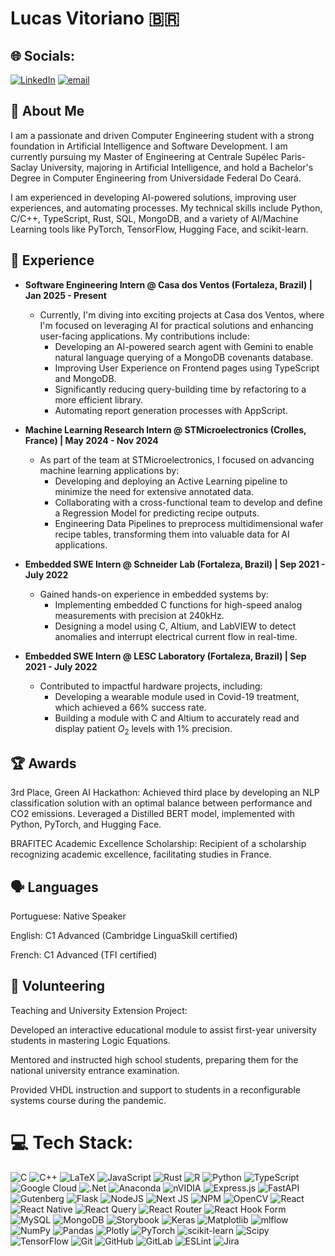 # Lucas Vitoriano 🇧🇷

## 🌐 Socials:
[![LinkedIn](https://img.shields.io/badge/LinkedIn-%230077B5.svg?logo=linkedin&logoColor=white)](https://linkedin.com/in/lucas-vitoriano25) [![email](https://img.shields.io/badge/Email-D14836?logo=gmail&logoColor=white)](mailto:lucasvitoriano25@gmail.com) 

## 👋 About Me

I am a passionate and driven Computer Engineering student with a strong foundation in Artificial Intelligence and Software Development. I am currently pursuing my Master of Engineering at Centrale Supélec Paris-Saclay University, majoring in Artificial Intelligence, and hold a Bachelor's Degree in Computer Engineering from Universidade Federal Do Ceará.

I am experienced in developing AI-powered solutions, improving user experiences, and automating processes. My technical skills include Python, C/C++, TypeScript, Rust, SQL, MongoDB, and a variety of AI/Machine Learning tools like PyTorch, TensorFlow, Hugging Face, and scikit-learn.

## 💼 Experience

* **Software Engineering Intern @ Casa dos Ventos (Fortaleza, Brazil) | Jan 2025 - Present**
    * Currently, I'm diving into exciting projects at Casa dos Ventos, where I'm focused on leveraging AI for practical solutions and enhancing user-facing applications. My contributions include:
        * Developing an AI-powered search agent with Gemini to enable natural language querying of a MongoDB covenants database.
        * Improving User Experience on Frontend pages using TypeScript and MongoDB.
        * Significantly reducing query-building time by refactoring to a more efficient library.
        * Automating report generation processes with AppScript.

* **Machine Learning Research Intern @ STMicroelectronics (Crolles, France) | May 2024 - Nov 2024**
    * As part of the team at STMicroelectronics, I focused on advancing machine learning applications by:
        * Developing and deploying an Active Learning pipeline to minimize the need for extensive annotated data.
        * Collaborating with a cross-functional team to develop and define a Regression Model for predicting recipe outputs.
        * Engineering Data Pipelines to preprocess multidimensional wafer recipe tables, transforming them into valuable data for AI applications.

* **Embedded SWE Intern @ Schneider Lab (Fortaleza, Brazil) | Sep 2021 - July 2022**
    * Gained hands-on experience in embedded systems by:
        * Implementing embedded C functions for high-speed analog measurements with precision at 240kHz.
        * Designing a model using C, Altium, and LabVIEW to detect anomalies and interrupt electrical current flow in real-time.

* **Embedded SWE Intern @ LESC Laboratory (Fortaleza, Brazil) | Sep 2021 - July 2022**
    * Contributed to impactful hardware projects, including:
        * Developing a wearable module used in Covid-19 treatment, which achieved a 66% success rate.
        * Building a module with C and Altium to accurately read and display patient $O_2$ levels with 1% precision.

## 🏆 Awards

3rd Place, Green AI Hackathon: Achieved third place by developing an NLP classification solution with an optimal balance between performance and CO2 emissions. Leveraged a Distilled BERT model, implemented with Python, PyTorch, and Hugging Face.

BRAFITEC Academic Excellence Scholarship: Recipient of a scholarship recognizing academic excellence, facilitating studies in France.

## 🗣️ Languages
Portuguese: Native Speaker

English: C1 Advanced (Cambridge LinguaSkill certified)

French: C1 Advanced (TFI certified)

## 🌱 Volunteering
Teaching and University Extension Project:

Developed an interactive educational module to assist first-year university students in mastering Logic Equations.

Mentored and instructed high school students, preparing them for the national university entrance examination.

Provided VHDL instruction and support to students in a reconfigurable systems course during the pandemic.


# 💻 Tech Stack:
![C](https://img.shields.io/badge/c-%2300599C.svg?style=for-the-badge&logo=c&logoColor=white) ![C++](https://img.shields.io/badge/c++-%2300599C.svg?style=for-the-badge&logo=c%2B%2B&logoColor=white) ![LaTeX](https://img.shields.io/badge/latex-%23008080.svg?style=for-the-badge&logo=latex&logoColor=white) ![JavaScript](https://img.shields.io/badge/javascript-%23323330.svg?style=for-the-badge&logo=javascript&logoColor=%23F7DF1E) ![Rust](https://img.shields.io/badge/rust-%23000000.svg?style=for-the-badge&logo=rust&logoColor=white) ![R](https://img.shields.io/badge/r-%23276DC3.svg?style=for-the-badge&logo=r&logoColor=white) ![Python](https://img.shields.io/badge/python-3670A0?style=for-the-badge&logo=python&logoColor=ffdd54) ![TypeScript](https://img.shields.io/badge/typescript-%23007ACC.svg?style=for-the-badge&logo=typescript&logoColor=white) ![Google Cloud](https://img.shields.io/badge/GoogleCloud-%234285F4.svg?style=for-the-badge&logo=google-cloud&logoColor=white) ![.Net](https://img.shields.io/badge/.NET-5C2D91?style=for-the-badge&logo=.net&logoColor=white) ![Anaconda](https://img.shields.io/badge/Anaconda-%2344A833.svg?style=for-the-badge&logo=anaconda&logoColor=white) ![nVIDIA](https://img.shields.io/badge/cuda-000000.svg?style=for-the-badge&logo=nVIDIA&logoColor=green) ![Express.js](https://img.shields.io/badge/express.js-%23404d59.svg?style=for-the-badge&logo=express&logoColor=%2361DAFB) ![FastAPI](https://img.shields.io/badge/FastAPI-005571?style=for-the-badge&logo=fastapi) ![Gutenberg](https://img.shields.io/badge/gutenberg-%23077CB2.svg?style=for-the-badge&logo=gutenberg&logoColor=white) ![Flask](https://img.shields.io/badge/flask-%23000.svg?style=for-the-badge&logo=flask&logoColor=white) ![NodeJS](https://img.shields.io/badge/node.js-6DA55F?style=for-the-badge&logo=node.js&logoColor=white) ![Next JS](https://img.shields.io/badge/Next-black?style=for-the-badge&logo=next.js&logoColor=white) ![NPM](https://img.shields.io/badge/NPM-%23CB3837.svg?style=for-the-badge&logo=npm&logoColor=white) ![OpenCV](https://img.shields.io/badge/opencv-%23white.svg?style=for-the-badge&logo=opencv&logoColor=white) ![React](https://img.shields.io/badge/react-%2320232a.svg?style=for-the-badge&logo=react&logoColor=%2361DAFB) ![React Native](https://img.shields.io/badge/react_native-%2320232a.svg?style=for-the-badge&logo=react&logoColor=%2361DAFB) ![React Query](https://img.shields.io/badge/-React%20Query-FF4154?style=for-the-badge&logo=react%20query&logoColor=white) ![React Router](https://img.shields.io/badge/React_Router-CA4245?style=for-the-badge&logo=react-router&logoColor=white) ![React Hook Form](https://img.shields.io/badge/React%20Hook%20Form-%23EC5990.svg?style=for-the-badge&logo=reacthookform&logoColor=white) ![MySQL](https://img.shields.io/badge/mysql-4479A1.svg?style=for-the-badge&logo=mysql&logoColor=white) ![MongoDB](https://img.shields.io/badge/MongoDB-%234ea94b.svg?style=for-the-badge&logo=mongodb&logoColor=white) ![Storybook](https://img.shields.io/badge/-Storybook-FF4785?style=for-the-badge&logo=storybook&logoColor=white) ![Keras](https://img.shields.io/badge/Keras-%23D00000.svg?style=for-the-badge&logo=Keras&logoColor=white) ![Matplotlib](https://img.shields.io/badge/Matplotlib-%23ffffff.svg?style=for-the-badge&logo=Matplotlib&logoColor=black) ![mlflow](https://img.shields.io/badge/mlflow-%23d9ead3.svg?style=for-the-badge&logo=numpy&logoColor=blue) ![NumPy](https://img.shields.io/badge/numpy-%23013243.svg?style=for-the-badge&logo=numpy&logoColor=white) ![Pandas](https://img.shields.io/badge/pandas-%23150458.svg?style=for-the-badge&logo=pandas&logoColor=white) ![Plotly](https://img.shields.io/badge/Plotly-%233F4F75.svg?style=for-the-badge&logo=plotly&logoColor=white) ![PyTorch](https://img.shields.io/badge/PyTorch-%23EE4C2C.svg?style=for-the-badge&logo=PyTorch&logoColor=white) ![scikit-learn](https://img.shields.io/badge/scikit--learn-%23F7931E.svg?style=for-the-badge&logo=scikit-learn&logoColor=white) ![Scipy](https://img.shields.io/badge/SciPy-%230C55A5.svg?style=for-the-badge&logo=scipy&logoColor=%white) ![TensorFlow](https://img.shields.io/badge/TensorFlow-%23FF6F00.svg?style=for-the-badge&logo=TensorFlow&logoColor=white) ![Git](https://img.shields.io/badge/git-%23F05033.svg?style=for-the-badge&logo=git&logoColor=white) ![GitHub](https://img.shields.io/badge/github-%23121011.svg?style=for-the-badge&logo=github&logoColor=white) ![GitLab](https://img.shields.io/badge/gitlab-%23181717.svg?style=for-the-badge&logo=gitlab&logoColor=white) ![ESLint](https://img.shields.io/badge/ESLint-4B3263?style=for-the-badge&logo=eslint&logoColor=white) ![Jira](https://img.shields.io/badge/jira-%230A0FFF.svg?style=for-the-badge&logo=jira&logoColor=white)

<!-- Proudly created with GPRM ( https://gprm.itsvg.in ) -->
